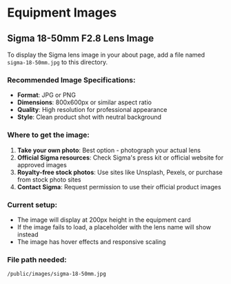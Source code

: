 # Equipment Images

## Sigma 18-50mm F2.8 Lens Image

To display the Sigma lens image in your about page, add a file named `sigma-18-50mm.jpg` to this directory.

### Recommended Image Specifications:
- **Format**: JPG or PNG
- **Dimensions**: 800x600px or similar aspect ratio
- **Quality**: High resolution for professional appearance
- **Style**: Clean product shot with neutral background

### Where to get the image:
1. **Take your own photo**: Best option - photograph your actual lens
2. **Official Sigma resources**: Check Sigma's press kit or official website for approved images
3. **Royalty-free stock photos**: Use sites like Unsplash, Pexels, or purchase from stock photo sites
4. **Contact Sigma**: Request permission to use their official product images

### Current setup:
- The image will display at 200px height in the equipment card
- If the image fails to load, a placeholder with the lens name will show instead
- The image has hover effects and responsive scaling

### File path needed:
`/public/images/sigma-18-50mm.jpg`

